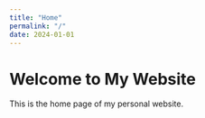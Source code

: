 ```yaml
---
title: "Home"
permalink: "/"
date: 2024-01-01
---
```


# Welcome to My Website

This is the home page of my personal website.
